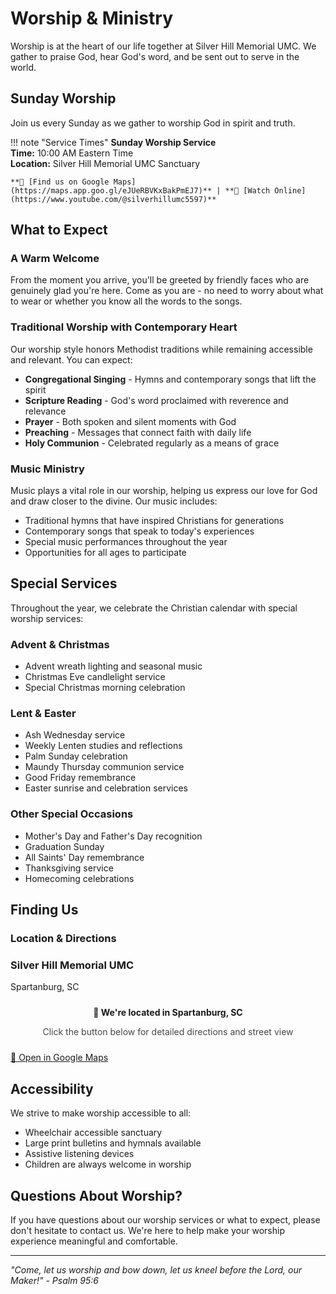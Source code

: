 # Worship & Ministry

Worship is at the heart of our life together at Silver Hill Memorial UMC. We gather to praise God, hear God's word, and be sent out to serve in the world.

## Sunday Worship

Join us every Sunday as we gather to worship God in spirit and truth.

!!! note "Service Times"
    **Sunday Worship Service**  
    **Time:** 10:00 AM Eastern Time  
    **Location:** Silver Hill Memorial UMC Sanctuary
    
    **📍 [Find us on Google Maps](https://maps.app.goo.gl/eJUeRBVKxBakPmEJ7)** | **🎥 [Watch Online](https://www.youtube.com/@silverhillumc5597)**

## What to Expect

### A Warm Welcome
From the moment you arrive, you'll be greeted by friendly faces who are genuinely glad you're here. Come as you are - no need to worry about what to wear or whether you know all the words to the songs.

### Traditional Worship with Contemporary Heart
Our worship style honors Methodist traditions while remaining accessible and relevant. You can expect:

- **Congregational Singing** - Hymns and contemporary songs that lift the spirit
- **Scripture Reading** - God's word proclaimed with reverence and relevance
- **Prayer** - Both spoken and silent moments with God
- **Preaching** - Messages that connect faith with daily life
- **Holy Communion** - Celebrated regularly as a means of grace

### Music Ministry
Music plays a vital role in our worship, helping us express our love for God and draw closer to the divine. Our music includes:

- Traditional hymns that have inspired Christians for generations
- Contemporary songs that speak to today's experiences
- Special music performances throughout the year
- Opportunities for all ages to participate

## Special Services

Throughout the year, we celebrate the Christian calendar with special worship services:

### Advent & Christmas
- Advent wreath lighting and seasonal music
- Christmas Eve candlelight service
- Special Christmas morning celebration

### Lent & Easter
- Ash Wednesday service
- Weekly Lenten studies and reflections
- Palm Sunday celebration
- Maundy Thursday communion service
- Good Friday remembrance
- Easter sunrise and celebration services

### Other Special Occasions
- Mother's Day and Father's Day recognition
- Graduation Sunday
- All Saints' Day remembrance
- Thanksgiving service
- Homecoming celebrations

## Finding Us

### Location & Directions

<div class="contact-card">
  <h3>Silver Hill Memorial UMC</h3>
  <p>Spartanburg, SC</p>
  
  <div style="margin: 1.5rem 0; text-align: center;">
    <p><strong>📍 We're located in Spartanburg, SC</strong></p>
    <p style="color: var(--shm-content-text); opacity: 0.8;">Click the button below for detailed directions and street view</p>
  </div>
  
  <a href="https://maps.app.goo.gl/eJUeRBVKxBakPmEJ7" class="md-button" target="_blank">
    📍 Open in Google Maps
  </a>
</div>

## Accessibility

We strive to make worship accessible to all:
- Wheelchair accessible sanctuary
- Large print bulletins and hymnals available
- Assistive listening devices
- Children are always welcome in worship

## Questions About Worship?

If you have questions about our worship services or what to expect, please don't hesitate to contact us. We're here to help make your worship experience meaningful and comfortable.

---

*"Come, let us worship and bow down, let us kneel before the Lord, our Maker!" - Psalm 95:6*